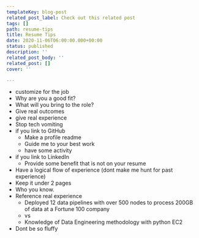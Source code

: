 ```yaml
---
templateKey: blog-post
related_post_label: Check out this related post
tags: []
path: resume-tips
title: Resume Tips
date: 2020-11-06T06:00:00.000+00:00
status: published
description: ''
related_post_body: ''
related_post: []
cover: ''

---
```

* customize for the job
* Why are you a good fit?
* What will you bring to the role?
* Give real outcomes
* give real experience
* Stop tech vomiting
* if you link to GitHub
  * Make a profile readme
  * Guide me to your best work
  * have some activity
* if you link to LinkedIn
  * Provide some benefit that is not on your resume
* Have a logical flow of experience (dont make me hunt for past experience)
* Keep it under 2 pages
* Who you know.
* Reference real experience
  * Deployed 12 data pipelines with over 500 nodes to process 200GB of data at a Fortune 100 company
  * vs
  * Knowledge of Data Engineering methodology with python EC2
* Dont be so fluffy